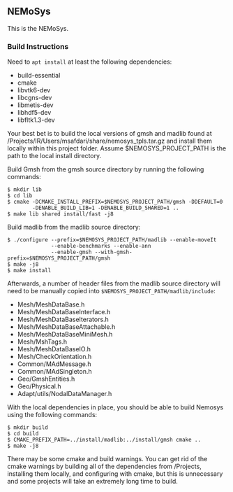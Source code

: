 NEMoSys
----------
This is the NEMoSys.

### Build Instructions ###

Need to `apt install` at least the following dependencies:

* build-essential
* cmake
* libvtk6-dev
* libcgns-dev
* libmetis-dev
* libhdf5-dev
* libfltk1.3-dev

Your best bet is to build the local versions of gmsh and madlib found at
/Projects/IR/Users/msafdari/share/nemosys_tpls.tar.gz and install them
locally within this project folder. Assume $NEMOSYS_PROJECT_PATH is the path
to the local install directory.

Build Gmsh from the gmsh source directory by running the following commands:

```
$ mkdir lib
$ cd lib
$ cmake -DCMAKE_INSTALL_PREFIX=$NEMOSYS_PROJECT_PATH/gmsh -DDEFAULT=0
        -DENABLE_BUILD_LIB=1 -DENABLE_BUILD_SHARED=1 ..
$ make lib shared install/fast -j8
```

Build madlib from the madlib source directory:

```
$ ./configure --prefix=$NEMOSYS_PROJECT_PATH/madlib --enable-moveIt
              --enable-benchmarks --enable-ann
              --enable-gmsh --with-gmsh-prefix=$NEMOSYS_PROJECT_PATH/gmsh
$ make -j8
$ make install
```

Afterwards, a number of header files from the madlib source directory will
need to be manually copied into `$NEMOSYS_PROJECT_PATH/madlib/include`:

* Mesh/MeshDataBase.h
* Mesh/MeshDataBaseInterface.h
* Mesh/MeshDataBaseIterators.h
* Mesh/MeshDataBaseAttachable.h
* Mesh/MeshDataBaseMiniMesh.h
* Mesh/MshTags.h
* Mesh/MeshDataBaseIO.h
* Mesh/CheckOrientation.h
* Common/MAdMessage.h
* Common/MAdSingleton.h
* Geo/GmshEntities.h
* Geo/Physical.h
* Adapt/utils/NodalDataManager.h

With the local dependencies in place, you should be able to build Nemosys
using the following commands:

```
$ mkdir build
$ cd build
$ CMAKE_PREFIX_PATH=../install/madlib:../install/gmsh cmake ..
$ make -j8
```

There may be some cmake and build warnings. You can get rid of the cmake
warnings by building all of the dependencies from /Projects, installing them
locally, and configuring with cmake, but this is unnecessary and some projects
will take an extremely long time to build.
